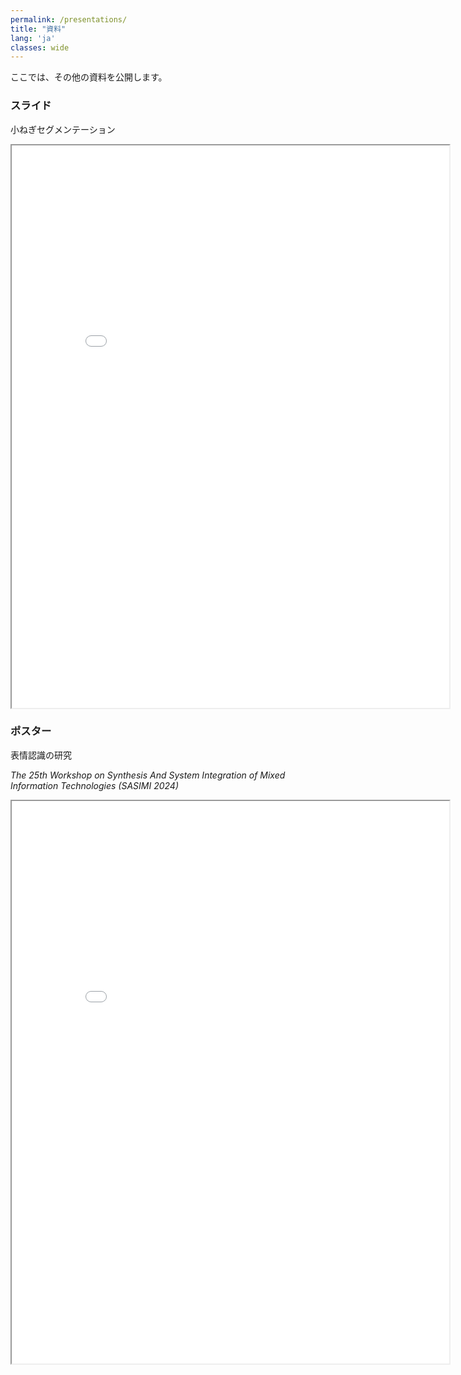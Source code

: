 ```yaml
---
permalink: /presentations/
title: "資料"
lang: 'ja'
classes: wide
---
```



ここでは、その他の資料を公開します。


### スライド
小ねぎセグメンテーション
<iframe src="{{ site.url }}{{ site.baseurl }}/assets/pdfs/ieice_kyusyu_ando.pdf" width="700" height="900"></iframe>


### ポスター
表情認識の研究

*The 25th Workshop on Synthesis And System Integration of Mixed Information Technologies (SASIMI 2024)*
<iframe src="{{ site.url }}{{ site.baseurl }}/assets/pdfs/sasimi_poster.pdf" width="700" height="900"></iframe>

<div style="
  position: relative;
  display:block;
  margin:0 auto;
  width: 100%;
  max-width:780px;
  max-height: 585px;
  padding-bottom: 75%;
  top: 50%;"
>
  <iframe 
    src="//speakerdeck.com/player/0bf3f3abf9044ff9be9f752d8028ff0d?slide=18"
    style="
      position: absolute;
      top: 0;
      left: 0%;
      width: 100%;
      height: 100%;
      max-width:780px;
      max-height: 585px;
      border: 0;
    "
  >
  </iframe>
</div>